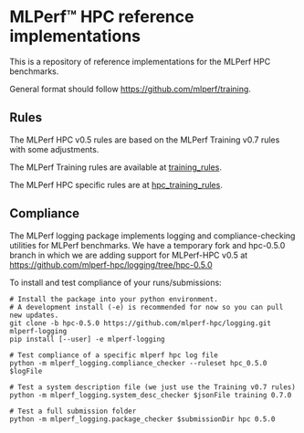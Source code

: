 # MLPerf™ HPC reference implementations

This is a repository of reference implementations for the MLPerf HPC benchmarks.

General format should follow https://github.com/mlperf/training.

## Rules

The MLPerf HPC v0.5 rules are based on the MLPerf Training v0.7 rules with
some adjustments.

The MLPerf Training rules are available at [training\_rules](https://github.com/mlperf-hpc/training_policies/blob/hpc-0.5.0/training_rules.adoc).

The MLPerf HPC specific rules are at [hpc\_training\_rules](https://github.com/mlperf-hpc/training_policies/blob/hpc-0.5.0/hpc_training_rules.adoc).

## Compliance

The MLPerf logging package implements logging and compliance-checking utilities
for MLPerf benchmarks. We have a temporary fork and hpc-0.5.0 branch in which we
are adding support for MLPerf-HPC v0.5 at
https://github.com/mlperf-hpc/logging/tree/hpc-0.5.0

To install and test compliance of your runs/submissions:
```
# Install the package into your python environment.
# A development install (-e) is recommended for now so you can pull new updates.
git clone -b hpc-0.5.0 https://github.com/mlperf-hpc/logging.git mlperf-logging
pip install [--user] -e mlperf-logging

# Test compliance of a specific mlperf hpc log file
python -m mlperf_logging.compliance_checker --ruleset hpc_0.5.0 $logFile

# Test a system description file (we just use the Training v0.7 rules)
python -m mlperf_logging.system_desc_checker $jsonFile training 0.7.0

# Test a full submission folder
python -m mlperf_logging.package_checker $submissionDir hpc 0.5.0
```
